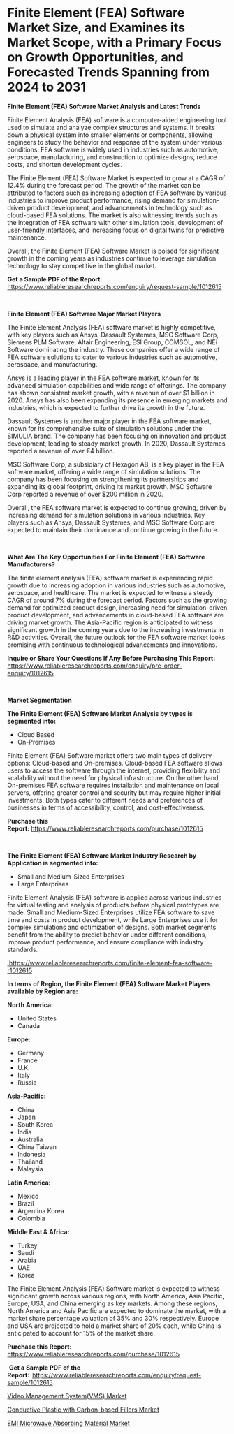 <p><h1>Finite Element (FEA) Software Market Size, and Examines its Market Scope, with a Primary Focus on Growth Opportunities, and Forecasted Trends Spanning from 2024 to 2031</h1></p><p><strong>Finite Element (FEA) Software Market Analysis and Latest Trends</strong></p>
<p><p>Finite Element Analysis (FEA) software is a computer-aided engineering tool used to simulate and analyze complex structures and systems. It breaks down a physical system into smaller elements or components, allowing engineers to study the behavior and response of the system under various conditions. FEA software is widely used in industries such as automotive, aerospace, manufacturing, and construction to optimize designs, reduce costs, and shorten development cycles.</p><p>The Finite Element (FEA) Software Market is expected to grow at a CAGR of 12.4% during the forecast period. The growth of the market can be attributed to factors such as increasing adoption of FEA software by various industries to improve product performance, rising demand for simulation-driven product development, and advancements in technology such as cloud-based FEA solutions. The market is also witnessing trends such as the integration of FEA software with other simulation tools, development of user-friendly interfaces, and increasing focus on digital twins for predictive maintenance.</p><p>Overall, the Finite Element (FEA) Software Market is poised for significant growth in the coming years as industries continue to leverage simulation technology to stay competitive in the global market.</p></p>
<p><strong>Get a Sample PDF of the Report:&nbsp;</strong> <a href="https://www.reliableresearchreports.com/enquiry/request-sample/1012615">https://www.reliableresearchreports.com/enquiry/request-sample/1012615</a></p>
<p>&nbsp;</p>
<p><strong>Finite Element (FEA) Software Major Market Players</strong></p>
<p><p>The Finite Element Analysis (FEA) software market is highly competitive, with key players such as Ansys, Dassault Systemes, MSC Software Corp, Siemens PLM Software, Altair Engineering, ESI Group, COMSOL, and NEi Software dominating the industry. These companies offer a wide range of FEA software solutions to cater to various industries such as automotive, aerospace, and manufacturing.</p><p>Ansys is a leading player in the FEA software market, known for its advanced simulation capabilities and wide range of offerings. The company has shown consistent market growth, with a revenue of over $1 billion in 2020. Ansys has also been expanding its presence in emerging markets and industries, which is expected to further drive its growth in the future.</p><p>Dassault Systemes is another major player in the FEA software market, known for its comprehensive suite of simulation solutions under the SIMULIA brand. The company has been focusing on innovation and product development, leading to steady market growth. In 2020, Dassault Systemes reported a revenue of over €4 billion.</p><p>MSC Software Corp, a subsidiary of Hexagon AB, is a key player in the FEA software market, offering a wide range of simulation solutions. The company has been focusing on strengthening its partnerships and expanding its global footprint, driving its market growth. MSC Software Corp reported a revenue of over $200 million in 2020.</p><p>Overall, the FEA software market is expected to continue growing, driven by increasing demand for simulation solutions in various industries. Key players such as Ansys, Dassault Systemes, and MSC Software Corp are expected to maintain their dominance and continue growing in the future.</p></p>
<p>&nbsp;</p>
<p><strong>What Are The Key Opportunities For Finite Element (FEA) Software Manufacturers?</strong></p>
<p><p>The finite element analysis (FEA) software market is experiencing rapid growth due to increasing adoption in various industries such as automotive, aerospace, and healthcare. The market is expected to witness a steady CAGR of around 7% during the forecast period. Factors such as the growing demand for optimized product design, increasing need for simulation-driven product development, and advancements in cloud-based FEA software are driving market growth. The Asia-Pacific region is anticipated to witness significant growth in the coming years due to the increasing investments in R&D activities. Overall, the future outlook for the FEA software market looks promising with continuous technological advancements and innovations.</p></p>
<p><strong>Inquire or Share Your Questions If Any Before Purchasing This Report:</strong> <a href="https://www.reliableresearchreports.com/enquiry/pre-order-enquiry/1012615">https://www.reliableresearchreports.com/enquiry/pre-order-enquiry/1012615</a></p>
<p>&nbsp;</p>
<p><strong>Market Segmentation</strong></p>
<p><strong>The Finite Element (FEA) Software Market Analysis by types is segmented into:</strong></p>
<p><ul><li>Cloud Based</li><li>On-Premises</li></ul></p>
<p><p>Finite Element (FEA) Software market offers two main types of delivery options: Cloud-based and On-premises. Cloud-based FEA software allows users to access the software through the internet, providing flexibility and scalability without the need for physical infrastructure. On the other hand, On-premises FEA software requires installation and maintenance on local servers, offering greater control and security but may require higher initial investments. Both types cater to different needs and preferences of businesses in terms of accessibility, control, and cost-effectiveness.</p></p>
<p><strong>Purchase this Report:&nbsp;</strong><a href="https://www.reliableresearchreports.com/purchase/1012615">https://www.reliableresearchreports.com/purchase/1012615</a></p>
<p>&nbsp;</p>
<p><strong>The Finite Element (FEA) Software Market Industry Research by Application is segmented into:</strong></p>
<p><ul><li>Small and Medium-Sized Enterprises</li><li>Large Enterprises</li></ul></p>
<p><p>Finite Element Analysis (FEA) software is applied across various industries for virtual testing and analysis of products before physical prototypes are made. Small and Medium-Sized Enterprises utilize FEA software to save time and costs in product development, while Large Enterprises use it for complex simulations and optimization of designs. Both market segments benefit from the ability to predict behavior under different conditions, improve product performance, and ensure compliance with industry standards.</p></p>
<p><a href="https://www.reliableresearchreports.com/finite-element-fea-software-r1012615">&nbsp;https://www.reliableresearchreports.com/finite-element-fea-software-r1012615</a></p>
<p><strong>In terms of Region, the Finite Element (FEA) Software Market Players available by Region are:</strong></p>
<p>
    <p> <strong> North America: </strong>
        <ul>
            <li>United States</li>
            <li>Canada</li>
        </ul>
        </p> 
    <p> <strong> Europe: </strong>
        <ul>
            <li>Germany</li>
            <li>France</li>
            <li>U.K.</li>
            <li>Italy</li>
            <li>Russia</li>
        </ul>
        </p> 
    <p> <strong> Asia-Pacific: </strong>
        <ul>
            <li>China</li>
            <li>Japan</li>
            <li>South Korea</li>
            <li>India</li>
            <li>Australia</li>
            <li>China Taiwan</li>
            <li>Indonesia</li>
            <li>Thailand</li>
            <li>Malaysia</li>
        </ul>
        </p> 
    <p> <strong> Latin America: </strong>
        <ul>
            <li>Mexico</li>
            <li>Brazil</li>
            <li>Argentina Korea</li>
            <li>Colombia</li>
        </ul>
        </p> 
    <p> <strong> Middle East & Africa: </strong>
        <ul>
            <li>Turkey</li>
            <li>Saudi</li>
            <li>Arabia</li>
            <li>UAE</li>
            <li>Korea</li>
        </ul>
    </p>
    </p>
<p><p>The Finite Element Analysis (FEA) Software market is expected to witness significant growth across various regions, with North America, Asia Pacific, Europe, USA, and China emerging as key markets. Among these regions, North America and Asia Pacific are expected to dominate the market, with a market share percentage valuation of 35% and 30% respectively. Europe and USA are projected to hold a market share of 20% each, while China is anticipated to account for 15% of the market share.</p></p>
<p><strong>Purchase this Report: </strong><a href="https://www.reliableresearchreports.com/purchase/1012615">https://www.reliableresearchreports.com/purchase/1012615</a></p>
<p>&nbsp;<strong>Get a Sample PDF of the Report:&nbsp;&nbsp;</strong><a href="https://www.reliableresearchreports.com/enquiry/request-sample/1012615">https://www.reliableresearchreports.com/enquiry/request-sample/1012615</a></p>
<p><strong></strong></p>
<p><p><a href="https://github.com/RickHolmes3/Market-Research-Report-List-4/blob/main/video-management-systemvms-market.md">Video Management System(VMS) Market</a></p><p><a href="https://www.linkedin.com/pulse/conductive-plastic-carbon-based-fillers-market-size-furnishes-mrbbf">Conductive Plastic with Carbon-based Fillers Market</a></p><p><a href="https://www.linkedin.com/pulse/emi-microwave-absorbing-material-market-centers-aspects-kansf">EMI Microwave Absorbing Material Market</a></p></p>